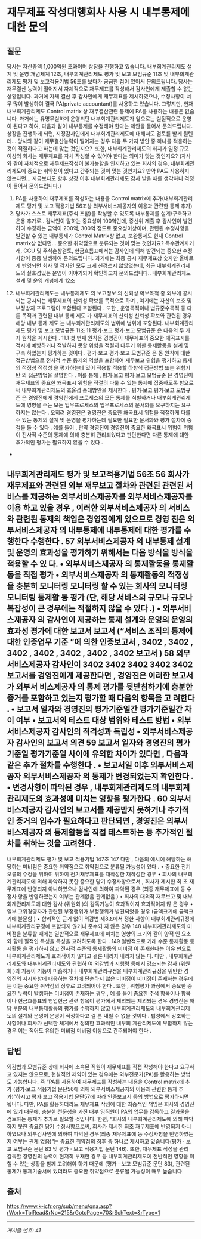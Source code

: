 # 재무제표 작성대행회사 사용 시 내부통제에 대한 문의

## 질문
당사는 자산총액 1,000억원 초과이며 상장을 진행하고 있습니다.
내부회계관리제도 설계 및 운영 개념체계 12조, 내부회계관리제도 평가 및 보고 모범규준 11조 및 내부회계관리제도 평가 및 보고적용기법 56조를 보다가 궁금한 점이 있어서 문의드립니다.
당사는 재무결산 능력이 떨어져서 자체적으로 재무제표를 작성해서 감사인에게 제출할 수 없는 상황입니다.
과거에 자체 결산 후 감사인에게 재무제표를 제시하였으나, 수정사항이 너무 많이 발생하여 결국 PA(private accountant)를 사용하고 있습니다.
그렇지만, 현재 내부회계관리제도 Control matrix 상 재무결산관련 통제에 PA를 사용하는 내용은 없습니다.
과거에는 유명무실하게 운영되던 내부회계관리제도가 앞으로는 실질적으로 운영이 된다고 하여, 다음과 같이 내부통제를 수정해야 한다는 제안을 들어서 문의드립니다.
상장을 진행하게 되면, 지정감사인에게 내부회계관리제도에 대해서도 검토를 받게 될텐데... 당사와 같이 재무결산능력이 떨어지는 경우 다음 두 가지 방안 중 하나를 적용하는 것이 적절하다고 하는데 맞는 것인지요?  또한, 내부회계관리제도의 취지가 일정 규모 이상의 회사는 재무제표를 자체 작성할 수 있어야 한다는 의미가 맞는 것인지요? (자사와 같이 자체적으로 재무제표작성이 불가능함을 인지하고 있는 회사의 경우, 내부회계관리제도에 중요한 취약점이 있다고 간주되는 것이 맞는 것인지요? 만약 PA도 사용하지 않는다면... 지금보다도 향후 상장 이후 내부회계관리제도 감사 받을 때를 생각하니 걱정이 들어서 문의드립니다.)
1) PA를 사용하여 재무제표를 작성하는 내용을 Control matrix에 추가(내부회계관리제도 평가 및 보고 적용기법 56조상 외부서비스제공자의 이용과 관련한 통제 추가)
2) 당사가 스스로 재무제표(주석 포함)를 작성할 수 있도록 내부통제를 설계/구축하고 운용
추가로.. 감사인이 말하는 중요성이 100억인데, 증선위 제출 후 감사인이 발견하여 수정하는 금액이 200억, 300억 정도로 중요성이상이며, 관련된 수정사항을 발견할 수 있는 내부통제가 Control Matrix상 없고, 보완통제도 현재 Control matrix상 없다면... 중요한 취약점으로 분류되는 것이 맞는 것인지요? 특수관계자거래, CGU 및 주식손상검토, 현금흐름표에서는 감사인에 의해 발견되는 중요한 수정사항이 종종 발생하여 문의드립니다.
과거에는 최종 공시 재무제표상 숫자만 올바르게 반영되면 회사 및 감사인 모두 크게 신경쓰지 않았었는데, 최근 내부회계관리제도의 실효성있는 운영이 이야기되어 확인하고자 문의드립니다..
내부회계관리제도 설계 및 운영 개념체계 12조
12. 내부회계관리제도는 내부통제제도 의 보고정보 의 신뢰성 확보목적 중 외부에 공시되는 공시되는 재무제표의 신뢰성 확보를 목적으로 하며 , 여기에는 자산의 보호 및 부정방지 프로그램이 포함된다 포함된다 . 또한 , 운영목적이나 법규준수목적 등 다른 목적과 관련된 내부 통제 제도 가 재무제표의 신뢰성 신뢰성 확보와 관련된 경우 해당 내부 통제 제도 는 내부회계관리제도의 범위에 범위에 포함된다.
내부회계관리제도 평가 및 보고 모범규준 11조
11 평가·보고 평가·보고 모범규준 은 다음의 두 가지 원칙을 제시한다 .
11.1 첫 번째 원칙은 경영진이 재무제표의 중요한 왜곡표시를 적시에 예방하거나 적발하지 못할 위험을 적절히 다루기 위한 통제활동을 설계 및 구축 하였는지 평가하는 것이다 . 평가·보고 평가·보고 모범규준 은 동 원칙에 대한 접근방법으로 전사적 수준 통제의 역할을 포함하여 재무보고 위험을 평가하고 통제의 적정성 적정성 을 평가하는데 있어 적용할 적용할 하향식 접근방법 또는 위험기반 의 접근방법을 설명한다 . 이를 통해 , 평가·보고 평가·보고 모범규준 은 경영진이 재무제표의 중요한 왜곡표시 위험을 적절히 다룰 수 있는 통제에 집중하도록 함으로써 내부회계관리제도의 효율성 증대방안을 제시한다 .
평가·보고 평가·보고 모범규준 은 경영진에게 경영진에게 프로세스의 모든 통제를 식별하거나 내부회계관리제도에 영향을 주는 모든 업무프로세스의 업무프로세스의 문서화를 요구하지는 요구하지는 않는다 . 오히려 경영진은 경영진은 중요한 왜곡표시 위험을 적절하게 다룰 수 있는 통제의 설계 및 운영을 평가하는데 필요한 필요한 문서화와 평가 절차에 중점을 둘 수 있다 . 예를 들어 , 만약 경영진이 경영진이 중요한 왜곡표시 위험이 위험이 전사적 수준의 통제에 의해 충분히 관리되었다고 판단한다면 다른 통제에 대한 추가적인 평가는 필요하지 않을 수 있다 .
-
내부회계관리제도 평가 및 보고적용기법 56조
56 회사가 재무제표와 관련된 외부 재무보고 절차와 관련된 관련된 서비스를 제공하는 외부서비스제공자를 외부서비스제공자를 이용 하고 있을 경우 , 이러한 외부서비스제공자 의 서비스와 관련된 통제의 책임은 경영진에게 있으므로 경영 진은 외부서비스제공자 의 내부통제에 내부통제에 대한 평가를 수행한다 수행한다 .
57 외부서비스제공자 의 내부통제 설계 및 운영의 효과성을 평가하기 위해서는 다음 방식을 방식을 적용할 수 있 다.
• 외부서비스제공자 의 통제활동을 통제활동을 직접 평가
• 외부서비스제공자 의 통제활동의 적정성을 충분히 모니터링 모니터링 할 수 있는 회사의 모니터링 모니터링 통제활 동 평가 (단, 해당 서비스의 규모나 규모나 복잡성이 큰 경우에는 적절하지 않을 수 있다 .)
• 외부서비스제공자 의 감사인이 제공하는 통제 설계와 운영의 운영의 효과성 평가에 대한 보고서 보고서 (“서비스 조직의 통제에 대한 인증업무 기준 ”에 의한 인증보고서 , 3402 , 3402 , 3402 , 3402 , 3402 , 3402 , 3402 보고서 )
58 외부서비스제공자 감사인이 3402 3402 3402 3402 3402 보고서를 경영진에게 제공한다면 , 경영진은 이러한 보고서가 외부서 비스제공자 의 통제 평가를 뒷받침하기에 충분한 증거를 포함하고 있는지 평가할 때 다음의 항목을 고 려한다 .
• 보고서 일자와 경영진의 평가기준일간 평가기준일간 차이 여부
• 보고서의 테스트 대상 범위와 테스트 방법
• 외부서비스제공자 감사인의 적격성과 독립성
• 외부서비스제공자 감사인의 보고서 의견
59 보고서 일자와 경영진의 평가기준일 평가기준일 사이에 유의한 차이가 있다면 , 다음과 같은 추가 절차를 수행한다 .
• 보고서일 이후 외부서비스제공자 외부서비스제공자 의 통제가 변경되었는지 확인한다 .
• 변경사항이 파악된 경우 , 내부회계관리제도의 내부회계관리제도의 효과성에 미치는 영향을 평가한다 .
60 외부서비스제공자 감사인의 보고서를 제공받지 못하거나 추가적인 증거의 입수가 필요하다고 판단되면 , 경영진은 외부서비스제공자 의 통제활동을 직접 테스트하는 등 추가적인 절차를 취하는 것을 고려한다 .
-
내부회계관리제도 평가 및 보고 적용기법 147조
147 다만 , 다음의 예시에 해당하는 해당하는 미비점은 중요한 취약점으로 취약점으로 분류될 가능성이 있다 .
• 중요한 전기오류의 수정을 위하여 위하여 전기재무제표를 재작성한 재작성한 경우
• 회사의 내부회계관리제도에 의해 파악하지 못한 중요한 당기 수정사항으로서 , 회사가 제시한 최 초 재무제표에 반영되지 아니하였으나 감사인에 의하여 파악된 경우 (최종 재무제표에 동 수정사 항을 반영하였는지 여부는 관계없음 관계없음 )
• 회사의 대외적 재무보고 및 내부회계관리제도에 대한 감사 (위원회 )의 감독기능이 효과적이지 효과적이지 않 은 경우
• 일부 고위경영자가 관련된 부정행위가 부정행위가 발견되었을 경우 (금액크기에 금액크기에 불문함 )
• 합리적인 근거 없이 외감법 제8조에서 정한 사항이 내부회계관리규정에 내부회계관리규정에 포함되지 않거나 준수되 지 않은 경우
148 내부회계관리제도의 미비점을 분류할 때에는 일반적으로 재무제표에 미치는 영향의 크기와 같이 양적 인 요소와 함께 질적인 특성을 특성을 고려하도록 한다 .
149 일반적으로 거래 수준 통제활동 통제활동 을 평가하지 않고 전사적 수준의 통제활동의 미비점 이 존재한다는 이유 만으로 내부회계관리제도가 효과적이지 않다고 결론 내리지 내리지 않는 다. 다만 , 내부회계관리제도와 내부회계관리제도와 관련하 여 외감법과 시행령 등에서 강조되는 감사 (위원회 )의 기능이 기능이 미흡하거나 내부회계관리규정을 내부회계관리규정을 위반한 경 영진의 지시사항에 대응하는 절차에 단순하지 않은 미비점이 미비점이 존재하는 경우에는 이는 중요한 취약점의 징후로 고려되어야 한다 . 또한 , 위험평가 과정에서 중요한 중요한 누락이 발생하는 미비점이 존재하는 경우 , 예 를 들어 중요한 주석 항목이나 항목이나 현금흐름표의 영업현금 관련 항목이 평가에서 제외되는 제외되는 경우 경영진은 해당 부분의 내부통제활동의 평가를 수행하지 않고 내부회계관리제도의 내부회계관리제도의 설계와 운영이 운영이 적정하다고 결 론 내릴 수 없을 것이다 . 법령에서 강조하는 사항이나 회사가 선택한 체계에서 정의한 효과적인 내부회 계관리제도에 부합하지 않는 경우 이는 적어도 유의한 미비점 미비점 이상으로 간주되어야 한다 .

## 답변
외감법과 모범규준 상에 회사에 소속된 직원이 재무제표를 직접 작성해야 한다고 요구하고 있지는 않으므로, 현실적인 제약이 있는 경우에는 외부전문가(PA)를 활용하는 방법도 가능합니다. 즉 “PA를 사용하여 재무제표를 작성하는 내용을 Control matrix에 추가 (평가∙보고 적용기법 문단56에 의해 외부서비스제공자의 이용과 관련한 통제 추가)”하시고 평가∙보고 적용기법 문단57에 따라 인증보고서 등의 방법으로 평가하시면 됩니다. 다만, PA를 활용하더라도 재무제표 작성에 대한 최종적인 책임은 회사의 경영진에 있기 때문에, 충분한 전문성을 가진 내부 임직원이 PA의 업무를 감독하고 결과물을 검토하는 통제가 추가로 필요할 것입니다.
한편, “회사의 내부회계관리제도에 의해 파악하지 못한 중요한 당기 수정사항으로써, 회사가 제시한 최초 재무제표에 반영되지 아니하였으나 외부감사인에 의하여 파악된 경우(최종 재무제표에 동 수정사항을 반영하였는지 여부는 관계 없음)”는 중요한 취약점의 징후 중 하나로 제시하고 있습니다(평가ㆍ보고 모범규준 문단 83 및 평가ㆍ보고 적용기법 문단 146). 또한, 재무제표 작성을 관리 감독할 경영진의 능력이 현저히 부재한 경우 등 내부회계관리제도에 전반적인 영향을 미칠 수 있는 상황을 함께 고려해야 하기 때문에 (평가ㆍ보고 모범규준 문단 83), 관련된 통제가 통제기술서에 있더라도 중요한 취약점으로 분류될 가능성이 매우 높습니다

## 출처
https://www.k-icfr.org/sub/menu/qna.asp?rWork=TblRead&rNo=215&rGotoPage=70&rSchText=&rType=1

---
*게시글 번호: 41*
